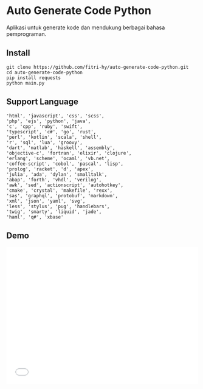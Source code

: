 # Auto Generate Code Python

Aplikasi untuk generate kode dan mendukung berbagai bahasa pemprograman.

## Install

```
git clone https://github.com/fitri-hy/auto-generate-code-python.git
cd auto-generate-code-python
pip install requests
python main.py
```

## Support Language

```
'html', 'javascript', 'css', 'scss',
'php', 'ejs', 'python', 'java',
'c', 'cpp', 'ruby', 'swift',
'typescript', 'c#', 'go', 'rust',
'perl', 'kotlin', 'scala', 'shell',
'r', 'sql', 'lua', 'groovy',
'dart', 'matlab', 'haskell', 'assembly',
'objective-c', 'fortran', 'elixir', 'clojure',
'erlang', 'scheme', 'ocaml', 'vb.net',
'coffee-script', 'cobol', 'pascal', 'lisp',
'prolog', 'racket', 'd', 'apex',
'julia', 'ada', 'dylan', 'smalltalk',
'abap', 'forth', 'vhdl', 'verilog',
'awk', 'sed', 'actionscript', 'autohotkey',
'cmake', 'crystal', 'makefile', 'rexx',
'sas', 'graphql', 'protobuf', 'markdown',
'xml', 'json', 'yaml', 'svg',
'less', 'stylus', 'pug', 'handlebars',
'twig', 'smarty', 'liquid', 'jade',
'haml', 'q#', 'xbase'
```

## Demo

<iframe src="./ss.mp4" width="100%" height="360" frameborder="0" webkitallowfullscreen mozallowfullscreen allowfullscreen></iframe>
